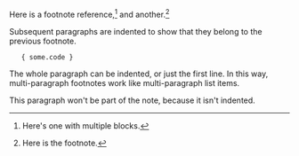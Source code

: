 Here is a footnote reference,[^longnote] and another.[^1]

[^longnote]: Here's one with multiple blocks.

   Subsequent paragraphs are indented to show that they
   belong to the previous footnote.

       { some.code }

   The whole paragraph can be indented, or just the first
   line.  In this way, multi-paragraph footnotes work like
   multi-paragraph list items.

[^1]: Here is the footnote.


This paragraph won't be part of the note, because it
isn't indented.